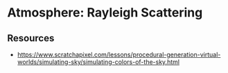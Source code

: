 ﻿
# Atmosphere: Rayleigh Scattering



## Resources

- https://www.scratchapixel.com/lessons/procedural-generation-virtual-worlds/simulating-sky/simulating-colors-of-the-sky.html